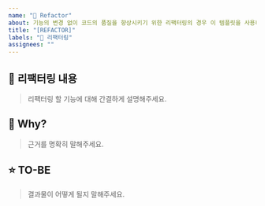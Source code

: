 ```yaml
---
name: "🔨 Refactor"
about: 기능의 변경 없이 코드의 품질을 향상시키기 위한 리팩터링의 경우 이 템플릿을 사용하시면 됩니다.
title: "[REFACTOR]"
labels: "🔨 리팩터링"
assignees: ""
---
```


## 💬 리팩터링 내용

> 리팩터링 할 기능에 대해 간결하게 설명해주세요.

## 🔅 Why?

> 근거를 명확히 말해주세요.

## ⭐️ TO-BE

> 결과물이 어떻게 될지 말해주세요.
